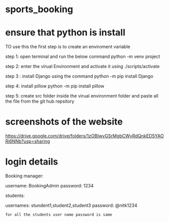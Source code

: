 # sports_booking
# ensure that python is install
TO use this the first step is to create an enviroment variable

step 1:
    open terminal and run the below command
    python -m venv project

step 2:
    enter the virual Environment and activate it using
    ./scripts/activate

step 3 :
    install Django using the command
     python -m pip install Django

step 4:
    install pillow 
     python -m pip install pillow

step 5:
    create src folder inside the virual environment folder and paste all the file from the git hub   repsitory

# screenshots of the website
https://drive.google.com/drive/folders/1zOBIwvGSrMgbCWyRdQnkED5YAORi6NNb?usp=sharing
# login details

Booking manager:

username: BookingAdmin
password: 1234

students:

usernames: stundent1,student2,student3
password: @nitk1234

    
    for all the students user name password is same
    
